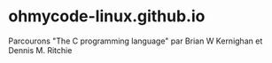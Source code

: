 # ohmycode-linux.github.io
Parcourons "The C programming language" par Brian W Kernighan et Dennis M. Ritchie
